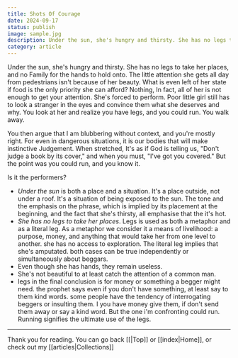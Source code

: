 ```yaml
---
title: Shots Of Courage
date: 2024-09-17
status: publish
image: sample.jpg
description: Under the sun, she's hungry and thirsty. She has no legs to take her places, and no Family for the hands to hold onto. The little attention she gets all day from pedestrians isn't because of her beauty. What is even left of her state if food is the only priority she can afford?
category: article
---
```




Under the sun, she's hungry and thirsty. She has no legs to take her places, and no Family for the hands to hold onto. The little attention she gets all day from pedestrians isn't because of her beauty. What is even left of her state if food is the only priority she can afford? Nothing, In fact, all of her is not enough to get your attention. She's forced to perform. Poor little girl still has to look a stranger in the eyes and convince them what she deserves and why. You look at her and realize you have legs, and you could run. You walk away.

You then argue that I am blubbering without context, and you're mostly right. For even in dangerous situations, it is our bodies that will make instinctive Judgement. When stretched, It's as if God is telling us, "Don't judge a book by its cover," and when you must, "I've got you covered." But the point was you could run, and you know it.

Is it the performers?


* _Under the sun_ is both a place and a situation. It's a place outside, not under a roof. It's a situation of being exposed to the sun. The tone and the emphasis on the phrase, which is implied by its placement at the beginning, and the fact that she's thirsty, all emphasise that the it's hot.
* _She has no legs to take her places_. Legs is used as both a metaphor and as a literal leg. As a metaphor we consider it a means of livelihood: a purpose, money, and anything that would take her from one level to another. she has no access to exploration. The literal leg implies that she's amputated. both cases can be true independently or simultaneously about beggars.
* Even though she has hands, they remain useless. 
* She's not beautiful to at least catch the attention of a common man.
* legs in the final conclusion is for money or something a begger might need. the prophet says even if you don't have something, at least say to them kind words. some people have the tendency of interrogating beggers or insulting them. I you have money give them, if don't send them away or say a kind word. But the one i'm confronting could run. Running signifies the ultimate use of the legs.
















---
Thank you for reading. You can go back [[|Top]] or [[index|Home]], or check out my [[articles|Collections]]